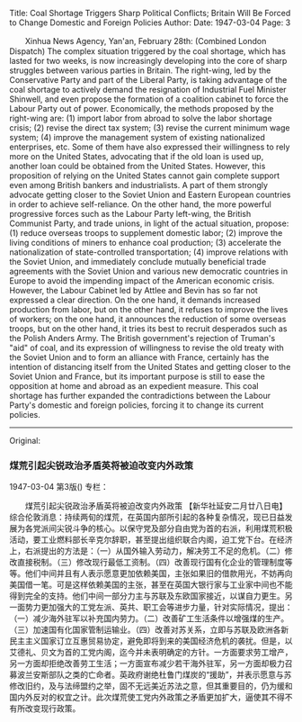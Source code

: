 Title: Coal Shortage Triggers Sharp Political Conflicts; Britain Will Be Forced to Change Domestic and Foreign Policies
Author:
Date: 1947-03-04
Page: 3

　　Xinhua News Agency, Yan'an, February 28th: (Combined London Dispatch) The complex situation triggered by the coal shortage, which has lasted for two weeks, is now increasingly developing into the core of sharp struggles between various parties in Britain. The right-wing, led by the Conservative Party and part of the Liberal Party, is taking advantage of the coal shortage to actively demand the resignation of Industrial Fuel Minister Shinwell, and even propose the formation of a coalition cabinet to force the Labour Party out of power. Economically, the methods proposed by the right-wing are: (1) import labor from abroad to solve the labor shortage crisis; (2) revise the direct tax system; (3) revise the current minimum wage system; (4) improve the management system of existing nationalized enterprises, etc. Some of them have also expressed their willingness to rely more on the United States, advocating that if the old loan is used up, another loan could be obtained from the United States. However, this proposition of relying on the United States cannot gain complete support even among British bankers and industrialists. A part of them strongly advocate getting closer to the Soviet Union and Eastern European countries in order to achieve self-reliance. On the other hand, the more powerful progressive forces such as the Labour Party left-wing, the British Communist Party, and trade unions, in light of the actual situation, propose: (1) reduce overseas troops to supplement domestic labor; (2) improve the living conditions of miners to enhance coal production; (3) accelerate the nationalization of state-controlled transportation; (4) improve relations with the Soviet Union, and immediately conclude mutually beneficial trade agreements with the Soviet Union and various new democratic countries in Europe to avoid the impending impact of the American economic crisis. However, the Labour Cabinet led by Attlee and Bevin has so far not expressed a clear direction. On the one hand, it demands increased production from labor, but on the other hand, it refuses to improve the lives of workers; on the one hand, it announces the reduction of some overseas troops, but on the other hand, it tries its best to recruit desperados such as the Polish Anders Army. The British government's rejection of Truman's "aid" of coal, and its expression of willingness to revise the old treaty with the Soviet Union and to form an alliance with France, certainly has the intention of distancing itself from the United States and getting closer to the Soviet Union and France, but its important purpose is still to ease the opposition at home and abroad as an expedient measure. This coal shortage has further expanded the contradictions between the Labour Party's domestic and foreign policies, forcing it to change its current policies.



<hr /> 

Original: 


### 煤荒引起尖锐政治矛盾英将被迫改变内外政策

1947-03-04
第3版()
专栏：

　　煤荒引起尖锐政治矛盾英将被迫改变内外政策
    【新华社延安二月廿八日电】综合伦敦消息：持续两旬的煤荒，在英国内部所引起的各种复杂情况，现已日益发展为各党派间尖锐斗争的核心。以保守党及部分自由党为首的右派，利用煤荒积极活动，要工业燃料部长辛克尔辞职，甚至提出组织联合内阁，迫工党下台。在经济上，右派提出的方法是：（一）从国外输入劳动力，解决劳工不足的危机。（二）修改直接税制。（三）修改现行最低工资制。（四）改善现行国有化企业的管理制度等等。他们中间并且有人表示愿意更加依赖美国，主张如果旧的借款用光，不妨再向美国借一笔。可是这样依赖美国的主张，甚至在英国大银行家与工业家中间也不能得到完全的支持。他们中间一部分力主与苏联及东欧国家接近，以谋自力更生。另一面势力更加强大的工党左派、英共、职工会等进步力量，针对实际情况，提出：（一）减少海外驻军以补充国内劳力。（二）改善矿工生活条件以增强煤的生产。（三）加速国有化国家管制运输业。（四）改善对苏关系，立即与苏联及欧洲各新民主主义国家订立互惠贸易协定，避免即将到来的美国经济危机的袭扰。但是，以艾德礼、贝文为首的工党内阁，迄今并未表明确定的方针。一方面要求劳工增产，另一方面却拒绝改善劳工生活；一方面宣布减少若干海外驻军，另一方面却极力召募波兰安斯部队之类的亡命者。英政府谢绝杜鲁门煤炭的“援助”，并表示愿意与苏修改旧约，及与法缔盟约之举，固不无远美近苏法之意，但其重要目的，仍为缓和国内外反对的权宜之计。此次煤荒使工党内外政策之矛盾更加扩大，逼使其不得不有所改变现行政策。
